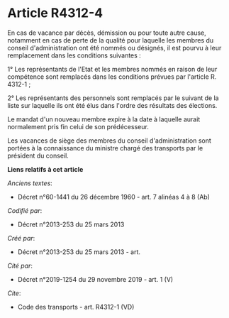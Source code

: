 # Article R4312-4

En cas de vacance par décès, démission ou pour toute autre cause, notamment en cas de perte de la qualité pour laquelle les
membres du conseil d'administration ont été nommés ou désignés, il est pourvu à leur remplacement dans les conditions
suivantes : 

1° Les représentants de l'Etat et les membres nommés en raison de leur compétence sont remplacés dans les conditions prévues
par l'article R. 4312-1 ; 

2° Les représentants des personnels sont remplacés par le suivant de la liste sur laquelle ils ont été élus dans l'ordre des
résultats des élections. 

Le mandat d'un nouveau membre expire à la date à laquelle aurait normalement pris fin celui de son prédécesseur. 

Les vacances de siège des membres du conseil d'administration sont portées à la connaissance du ministre chargé des
transports par le président du conseil.

**Liens relatifs à cet article**

_Anciens textes_:

  - Décret n°60-1441 du 26 décembre 1960 - art. 7 alinéas 4 à 8 (Ab)

_Codifié par_:

  - Décret n°2013-253 du 25 mars 2013

_Créé par_:

  - Décret n°2013-253 du 25 mars 2013 - art.

_Cité par_:

  - Décret n°2019-1254 du 29 novembre 2019 - art. 1 (V)

_Cite_:

  - Code des transports - art. R4312-1 (VD)

